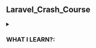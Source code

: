 ## Laravel_Crash_Course

<details>
<summary>

### WHAT I LEARN?:</summary>

-   File & folder structure
-   Change configuration
-   Define routes
-   Model & migraions
-   Factories & seeders
-   Generate controllers
-   Grud operations
-   Layouts & views
-   Components
-   Add registration & login
-   Validate data & save
-   Use sessions, CSRF Tokens

</details>
